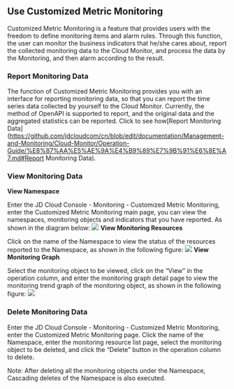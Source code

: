 ## Use Customized Metric Monitoring
Customized Metric Monitoring is a feature that provides users with the freedom to define monitoring items and alarm rules. Through this function, the user can monitor the business indicators that he/she cares about, report the collected monitoring data to the Cloud Monitor, and process the data by the Monitoring, and then alarm according to the result.
### Report Monitoring Data
The function of Customized Metric Monitoring provides you with an interface for reporting monitoring data, so that you can report the time series data collected by yourself to the Cloud Monitor. Currently, the method of OpenAPI is supported to report, and the original data and the aggregated statistics can be reported.
Click to see how[Report Monitoring Data](https://github.com/jdcloudcom/cn/blob/edit/documentation/Management-and-Monitoring/Cloud-Monitor/Operation-Guide/%E8%87%AA%E5%AE%9A%E4%B9%89%E7%9B%91%E6%8E%A7.md#Report Monitoring Data).
### View Monitoring Data
**View Namespace**

Enter the JD Cloud Console - Monitoring - Customized Metric Monitoring, enter the Customized Metric Monitoring main page, you can view the namespaces, monitoring objects and indicators that you have reported. As shown in the diagram below:
![](https://raw.githubusercontent.com/jdcloudcom/cn/edit/image/Cloud-Monitor/1.%E5%91%BD%E5%90%8D%E7%A9%BA%E9%97%B4.png)
**View Monitoring Resources**

Click on the name of the Namespace to view the status of the resources reported to the Namespace, as shown in the following figure:
![](https://raw.githubusercontent.com/jdcloudcom/cn/edit/image/Cloud-Monitor/2.%E7%9B%91%E6%8E%A7%E5%AF%B9%E8%B1%A1%E5%88%97%E8%A1%A8.png)
**View Monitoring Graph**

Select the monitoring object to be viewed, click on the “View” in the operation column, and enter the monitoring graph detail page to view the monitoring trend graph of the monitoring object, as shown in the following figure:
![](https://raw.githubusercontent.com/jdcloudcom/cn/edit/image/Cloud-Monitor/3.%E7%9B%91%E6%8E%A7%E5%9B%BE.png)
### Delete Monitoring Data
Enter the JD Cloud Console - Monitoring - Customized Metric Monitoring, enter the Customized Metric Monitoring page. Click the name of the Namespace, enter the monitoring resource list page, select the monitoring object to be deleted, and click the “Delete” button in the operation column to delete.

Note: After deleting all the monitoring objects under the Namespace, Cascading deletes of the Namespace is also executed.
